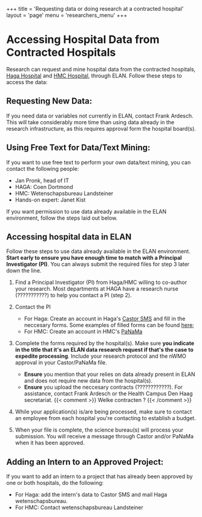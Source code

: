 +++
title = 'Requesting data or doing research at a contracted hospital'
layout = 'page'
menu = 'researchers_menu'
+++

# Accessing Hospital Data from Contracted Hospitals

Research can request and mine hospital data from the contracted hospitals, [Haga Hospital](https://www.hagaziekenhuis.nl/) and [HMC Hospital](https://www.haaglandenmc.nl/english/), through ELAN. Follow these steps to access the data:

## Requesting New Data:
If you need data or variables not currently in ELAN, contact Frank Ardesch. This will take considerably more time than using data already in the research infrastructure, as this requires approval form the hospital board(s).

## Using Free Text for Data/Text Mining:
If you want to use free text to perform your own data/text mining, you can contact the following people:
- Jan Pronk, head of IT
- HAGA: Coen Dortmond
- HMC: Wetenschapsbureau Landsteiner
- Hands-on expert: Janet Kist

If you want permission to use data already available in the ELAN environment, follow the steps laid out below.

## Accessing hospital data in ELAN
Follow these steps to use data already available in the ELAN environment. **Start early to ensure you have enough time to match with a Principal Investigator (PI)**. You can always submit the required files for step 3 later down the line.

1. Find a Principal Investigator (PI) from Haga/HMC willing to co-author your research. Most departments at HAGA have a research nurse (???????????) to help you contact a PI (step 2).
1. Contact the PI

    - For Haga: Create an account in Haga's [Castor SMS](https://haga.castorsms.com/user/login) and fill in the neccesary forms. Some examples of filled forms can be found [here](https://hagawetenschapsbureau.nl/index_const.php); 
    - For HMC: Create an account in HMC's [PaNaMa](https://www.haaglandenmc.nl/over-ons/opleiding-en-ontwikkeling/leerhuis-landsteiner/)

1. Complete the forms required by the hospital(s). Make sure **you indicate in the title that it's an ELAN data research request if that's the case to expedite processing**. Include your research protocol and the nWMO approval in your Castor/PaNaMa file.
    
    - **Ensure** you mention that your relies on data already present in ELAN and does not require new data from the hospital(s).
    - **Ensure** you upload the neccesary contracts (????????????). For assistance, contact Frank Ardesch or the Health Campus Den Haag secretariat.
    {{< comment >}} Welke contracten ? {{< /comment >}}
1. While your application(s) is/are being processed, make sure to contact an employee from each hospital you're contacting to establish a budget.
1. When your file is complete, the science bureau(s) will process your submission. You will receive a message through Castor and/or PaNaMa when it has been approved.

## Adding an Intern to an Approved Project:
If you want to add an intern to a project that has already been approved by one or both hospitals, do the following:
- For Haga: add the intern's data to Castor SMS and mail Haga wetenschapsbureau.
- For HMC: Contact wetenschapsbureau Landsteiner 